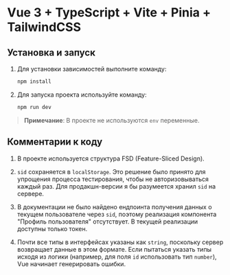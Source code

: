 # Vue 3 + TypeScript + Vite + Pinia + TailwindCSS

## Установка и запуск

1. Для установки зависимостей выполните команду:
    ```bash
    npm install
    ```

2. Для запуска проекта используйте команду:
    ```bash
    npm run dev
    ```

> **Примечание**: В проекте не используются `env` переменные.

## Комментарии к коду

1. В проекте используется структура FSD (Feature-Sliced Design).

2. `sid` сохраняется в `localStorage`. Это решение было принято для упрощения процесса тестирования, чтобы не авторизовываться каждый раз. Для продакшн-версии я бы разумеется хранил `sid` на сервере.

3. В документации не было найдено ендпоинта получения данных о текущем пользователе через `sid`, поэтому реализация компонента "Профиль пользователя" отсутствует. В текущей реализации доступны только токен.

4. Почти все типы в интерфейсах указаны как `string`, поскольку сервер возвращает данные в этом формате. Если пытаться указать типы исходя из логики (например, для поля `id` использовать тип `number`), Vue начинает генерировать ошибки.

